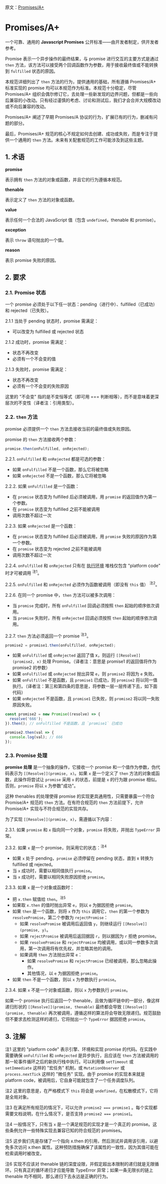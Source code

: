 原文：[Promises/A+](https://promisesaplus.com/)

# Promises/A+
一个可靠、通用的 **Javascript Promises** 公开标准——由开发者制定，供开发者参考。

Promise 表示一个异步操作的最终结果，与 promise 进行交互的主要方式是通过 `then` 方法，该方法可以接受两个回调函数作为参数，用于接收最终值或不能转换到 `fulfilled` 状态的原因。

本规范详细列出了 `then` 方法的行为，提供通用的基础，所有遵循 Promises/A+ 标准实现的 promise 均可以本规范作为标准。本规范十分稳定，尽管 Promises/A+ 组织会偶尔修订它，去处理一些新发现的边界问题，但都是一些向后兼容的小改动。只有经过谨慎的考虑、讨论和测试后，我们才会合并大规模改动或不向后兼容的改动。

Promises/A+ 阐述了早期 Promises/A 协议的行为，扩展已有的行为，删减有问题的部分。

最后，Promises/A+ 规范的核心不规定如何去创建、成功或失败，而是专注于提供一个通用的 `then` 方法。未来有关配套规范的工作可能涉及到这些主题。

## 1. 术语
**promise**

表示拥有 `then` 方法的对象或函数，并且它的行为遵循本规范。

**thenable**

表示定义了 `then` 方法的对象或函数。

**value**

表示任何一个合法的 JavaScript 值（包含 `undefined`，thenable 和 promise）。

**exception**

表示 `throw` 语句抛出的一个值。

**reason**

表示 promise 失败的原因。

## 2. 要求

### 2.1. Promise 状态
一个 promise 必须处于以下任一状态：pending（进行中）、fulfilled（已成功）和 rejected（已失败）。

2.1.1 当处于 pending 状态时，promise 需满足：
- 可以改变为 fulfilled 或 rejected 状态

2.1.2 成功时，promise 需满足：
- 状态不再改变
- 必须有一个不会变的值

2.1.3 失败时，promise 需满足：
- 状态不再改变
- 必须有一个不会变的失败原因

这里的 "不会变" 指的是不变恒等式（即可用 === 判断相等），而不是意味着更深层次的不变性（译者注：引用类型）。

### 2.2. `then` 方法
promise 必须提供一个 `then` 方法去接收当前的最终值或失败原因。

promise 的 `then` 方法接收两个参数：
```js
promise.then(onFulfilled, onRejected);
```

2.2.1. `onFulfilled` 和 `onRejected` 都是可选的参数：
- 如果 `onFulfilled` 不是一个函数，那么它将被忽略
- 如果 `onRejected` 不是一个函数，那么它将被忽略

2.2.2. 如果 `onFulfilled` 是一个函数：
- 在 `promise` 状态变为 fulfilled 后必须被调用，用 `promise` 的返回值作为第一个参数。
- 在 `promise` 状态变为 fulfilled 之前不能被调用
- 调用次数不超过一次

2.2.3. 如果 `onRejected` 是一个函数：
- 在 `promise` 状态变为 fulfilled 后必须被调用，用 `promise` 失败的原因作为第一个参数。
- 在 `promise` 状态变为 rejected 之前不能被调用
- 调用次数不超过一次

2.2.4. `onFulfilled` 和 `onRejected` 只有在 [执行环境](https://es5.github.io/#x10.3) 堆栈仅包含 "platform code" 时才可被调用 <sup>注1</sup>。

2.2.5. `onFulfilled` 和 `onRejected` 必须作为函数被调用（即没有 `this` 值） <sup>注2</sup>。

2.2.6. 在同一个 promise 中，`then` 方法可以被多次调用：
- 当 `promise` 完成时，所有 `onFulfilled` 回调必须按照 `then` 起始的顺序依次调用。
- 当 `promise` 失败时，所有 `onRejected` 回调必须按照 `then` 起始的顺序依次调用。

2.2.7. `then` 方法必须返回一个 promise <sup>注3</sup>。
```js
promise2 = promise1.then(onFulfilled, onRejected);
```
- 如果 `onFulfilled` 或 `onRejected` 返回了值 x，则运行 `[[Resolve]](promise2, x)` 处理 Promise。（译者注：意思是 promise1 的返回值将作为 promise2 的参数）
- 如果 `onFulfilled` 或 `onRejected` 抛出异常 `e`，则 `promise2` 将因为 `e` 失败。
- 如果 `onFulfilled` 不是函数，且 `promise1` 已成功，则 `promise2` 将以同一值执行。（译者注：第三和第四条的意思是，将参数一层一层传递下去，如下面代码）
- 如果 `onRejected` 不是函数，且 `promise1` 已失败，则 `promise2` 将以同一失败原因失败。

```js
const promise2 = new Promise((resolve) => {
  resolve('666');
}).then(); // onFulfilled 不是函数，且 `promise1` 已成功

promise2.then(val => {
  console.log(val); // 666
});
```

### 2.3. Promise 处理
**promise 处理** 是一个抽象的操作，它接收一个 promise 和一个值作为参数，伪代码表示为 `[[Resolve]](promise, x)`。如果 `x` 是一个定义了 `then` 方法的对象或函数，此操作将尝试让 `promise` 采用 `x` 的状态，前提是 `x` 的行为跟 promise 相似。否则，`promise` 将以 `x` 为参数"成功"。

这种 thenables 的处理使得 promise 的实现更具通用性，只需要暴露一个符合 Promise/A+ 规范的 `then` 方法。在有符合规范的 `then` 方法前提下，允许 Promise/A+ 实现与不符合规范的实现共存。

为了实现 `[[Resolve]](promise, x)`，需遵循以下内容：

2.3.1. 如果 `promise` 和 `x` 指向同一个对象，`promise` 将失败，并抛出 `TypeError` 异常。

2.3.2. 如果 `x` 是一个 promise，则采用它的状态：<sup>注4</sup>
- 如果 `x` 处于 pending，`promise` 必须停留在 pending 状态，直到 x 转换为 fulfilled 或 rejected。
- 当 `x` 成功时，需要以相同值执行 `promise`。
- 当 `x` 成功时，需要以相同失败原因拒绝 `promise`。

2.3.3. 如果 `x` 是一个对象或函数时：
- 把 `x.then` 赋值给 `then`。<sup>注5</sup>
- 如果取 `x.then` 的值时抛出异常 `e`，则以 `e` 为据因拒绝 `promise`。
- 如果 `then` 是一个函数，则将 `x` 作为 `this` 调用它，`then` 的第一个参数为 `resolvePromise`，第二个参数为 `rejectPromise`：
  - 如果 `resolvePromise` 被调用后返回值 `y`，则继续运行 `[[Resolve]](promise, y)`。
  - 如果 `rejectPromise` 被调用后返回据因 `r`，则以据因为 `r` 拒绝 promise。
  - 如果 `resolvePromise` 和 `rejectPromise` 均被调用，或以同一参数多次调用，第一次调用将有优先权，并忽略其他的调用。
  - 如果调用 `then` 方法抛出异常 `e`：
    - 如果 `resolvePromise` 和 `rejectPromise` 已经被调用，那么忽略此操作。
    - 其他情况，以 `e` 为据因拒绝 `promise`。
- 如果 `then` 不是一个函数，则以 `x` 为参数执行 `promise`。

2.3.4. 如果 `x` 不是一个对象或函数，则以 `x` 为参数执行 `promise`。

如果一个 promise 执行后返回一个 thenable，且做为循环链中的一部分，像这样递归形状的 `[[Resolve]](promise, thenable)` 最终都会导致 `[[Resolve]](promise, thenable)` 再次被调用，遵循这样的算法将会导致无限递归。规范鼓励但不要求去检测这样的递归，它将抛出一个 `TypeError` 据因拒绝 `promise`。

## 3. 注解
注1 这里的 "platform code" 表示引擎、环境和实现 promise 的代码。在实践中需要确保 `onFulfilled` 和 `onRejected` 是异步执行，且应该在 `then` 方法被调用的那一轮事件循环之后的新执行栈中执行。可以利用像 `setTimeout` 或 `setImmediate` 这样的 "宏任务" 机制，或 `MutationObserver` 或 `process.nextTick` 这样的 "微任务" 实现。由于 promise 的实现本来就是 platform code，被调用后，它自身可能就包含了一个任务调度队列。

注2 这里的意思是，在严格模式下 `this` 将会是 `undefined`，在松散模式下，它将是全局对象。

注3 在满足所有规范的情况下，可以允许 `promise2 === promise1` 。每个实现都需要文档说明，在什么情况下，是否支持 `promise2 === promise1`。

注4 一般情况下，只有当 `x` 是一个满足规范的实现才是一个真正的 promise。这些条例允许一些特殊实现去兼容已知的符合规范的 promises。

注5 这步我们先是存储了一个指向 x.then 的引用，然后测试并调用该引用，以避免多次访问 x.then 属性。这种预防措施确保了该属性的一致性，因为其值可能在检索调用时被改变。

注6 实现不应该对 thenable 链的深度设限，并假定超出本限制的递归就是无限循环。只有真正的循环递归才应能导致 TypeError 异常；如果一条无限长的链上 thenable 均不相同，那么递归下去永远是正确的行为。
